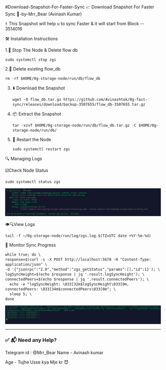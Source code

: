   #Download-Snapshot-For-Faster-Sync
📈 Download Snapshot For Faster Sync 🚀-by-Mrr_Bear (Avinash Kumar)

⚕️ This Snapshot will help u to sync Faster & it will start from Block -- 3514016

🛠️ Installation Instructions

1.🔴 Stop The Node & Delete flow db

    sudo systemctl stop zgs 
2.🧹 Delete existing flow_db

    rm -rf $HOME/0g-storage-node/run/db/flow_db

3. ⬇️ Download the Snapshot

       wget -O flow_db.tar.gz https://github.com/Avinashtok/0g-fast-sync/releases/download/backup-3507655/flow_db-3507655.tar.gz

4. 📦 Extract the Snapshot

       tar -xzvf $HOME/0g-storage-node/run/db/flow_db.tar.gz -C $HOME/0g-storage-node/run/db/
   

5. 🔄 Restart the Node

       sudo systemctl restart zgs


🔍 Managing Logs
   
☑️Check Node Status
        
    sudo systemctl status zgs

![Snapshot Step](./Screenshot%202025-07-08%20072158.png)

👁️🔍View Logs

    tail -f ~/0g-storage-node/run/log/zgs.log.$(TZ=UTC date +%Y-%m-%d)


    
🧪 Monitor Sync Progress

    while true; do \
    response=$(curl -s -X POST http://localhost:5678 -H "Content-Type: application/json" \
    -d '{"jsonrpc":"2.0","method":"zgs_getStatus","params":[],"id":1}'); \
    logSyncHeight=$(echo $response | jq '.result.logSyncHeight'); \
    connectedPeers=$(echo $response | jq '.result.connectedPeers'); \
      echo -e "logSyncHeight: \033[32m$logSyncHeight\033[0m, connectedPeers: \033[34m$connectedPeers\033[0m"; \
      sleep 5; \
    done

![Download Snapshot](Screenshot%202025-07-08%20072343.png)






---

### ✅ 📬 Need any Help?
Telegram id : @Mrr_Bear
Name - Avinash kumar 

Age - Tujhe Usse kya Mje kr 😈 



    


